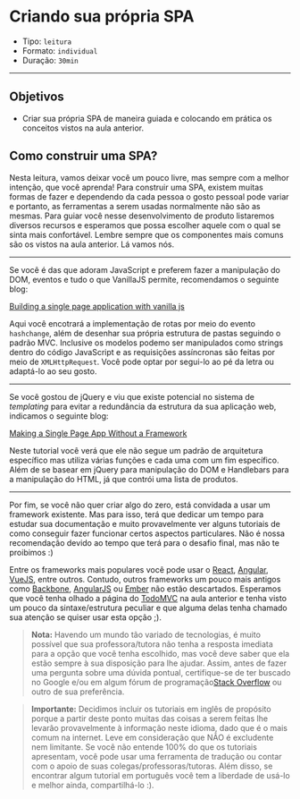 # Criando sua própria SPA

- Tipo: `leitura`
- Formato: `individual`
- Duração: `30min`

***

## Objetivos

- Criar sua própria SPA de maneira guiada e colocando em prática os conceitos vistos na aula anterior.

## Como construir uma SPA?

Nesta leitura, vamos deixar você um pouco livre, mas sempre com a melhor intenção, que você aprenda! Para construir uma SPA, existem muitas formas de fazer e dependendo da cada pessoa o gosto pessoal pode variar e portanto, as ferramentas a serem usadas normalmente não são as mesmas. Para guiar você nesse desenvolvimento de produto listaremos diversos recursos e esperamos que possa escolher aquele com o qual se sinta mais confortável. Lembre sempre que os componentes mais comuns são os vistos na aula anterior. Lá vamos nós.

***

Se você é das que adoram JavaScript e preferem fazer a manipulação do DOM, eventos e tudo o que VanillaJS permite, recomendamos o seguinte blog:

[Building a single page application with vanilla js](https://dev.to/vinay20045/building-a-single-page-application-with-vanilla-js)

Aqui você encotrará a implementação de rotas por meio do evento `hashchange`, além de desenhar sua própria estrutura de pastas seguindo o padrão MVC. Inclusive os modelos podemo ser manipulados como strings dentro do código JavaScript e as requisições assíncronas são feitas por meio de `XMLHttpRequest`. Você pode optar por segui-lo ao pé da letra ou adaptá-lo ao seu gosto.

***

Se você gostou de jQuery e viu que existe potencial no sistema de *templating* para evitar a redundância da estrutura da sua aplicação web, indicamos o seguinte blog:

[Making a Single Page App Without a Framework](https://tutorialzine.com/2015/02/single-page-app-without-a-framework)

Neste tutorial você verá que ele não segue um padrão de arquitetura específico mas utiliza várias funções e cada uma com um fim específico. Além de se basear em jQuery para manipulação do DOM e Handlebars para a manipulação do HTML, já que contrói uma lista de produtos.

***

Por fim, se você não quer criar algo do zero, está convidada a usar um framework existente. Mas para isso, terá que dedicar um tempo para estudar sua documentação e muito provavelmente ver alguns tutoriais de como conseguir fazer funcionar certos aspectos particulares. Não é nossa recomendação devido ao tempo que terá para o desafio final, mas não te proibimos :)

Entre os frameworks mais populares você pode usar o [React](https://reactjs.org/), [Angular](https://angular.io/), [VueJS](https://vuejs.org/), entre outros. Contudo, outros frameworks um pouco mais antigos como [Backbone](http://backbonejs.org/), [AngularJS](https://angularjs.org/) ou [Ember](https://www.emberjs.com/) não estão descartados. Esperamos que você tenha olhado a página do [TodoMVC](http://todomvc.com/) na aula anterior e tenha visto um pouco da sintaxe/estrutura peculiar e que alguma delas tenha chamado sua atenção se quiser usar esta opção ;).

> **Nota:** Havendo um mundo tão variado de tecnologias, é muito possível que sua professora/tutora não tenha a resposta imediata para a opção que você tenha escolhido, mas você deve saber que ela estão sempre à sua disposição para lhe ajudar. Assim, antes de fazer uma pergunta sobre uma dúvida pontual, certifique-se de ter buscado no Google e/ou em algum fórum de programação[Stack Overflow](https://es.stackoverflow.com/) ou outro de sua preferência.

> **Importante:** Decidimos incluir os tutoriais em inglês de propósito porque a partir deste ponto muitas das coisas a serem feitas lhe levarão provavelmente à informação neste idioma, dado que é o mais comum na internet. Leve em consideração que NÃO é excludente nem limitante. Se você não entende 100% do que os tutoriais apresentam, você pode usar uma ferramenta de tradução ou contar com o apoio de suas colegas/professoras/tutoras. Além disso, se encontrar algum tutorial em português você tem a liberdade de usá-lo e melhor ainda, compartilhá-lo :).